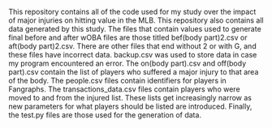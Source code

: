 This repository contains all of the code used for my study over the impact of major injuries on hitting value in the MLB. This repository also contains all data generated by this study. 
The files that contain values used to generate final before and after wOBA files are those titled bef(body part)2.csv or aft(body part)2.csv. There are other files that end without 2 or with G, and these files have incorrect data.
backup.csv was used to store data in case my program encountered an error. The on(body part).csv and off(body part).csv contain the list of players who suffered a major injury to that area of the body. 
The people.csv files contain identifiers for players in Fangraphs. The transactions_data.csv files contain players who were moved to and from the injured list. These lists get increasingly narrow as new parameters for what players should be listed are introduced.
Finally, the test.py files are those used for the generation of data.
